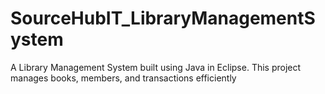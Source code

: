# SourceHubIT_LibraryManagementSystem
A Library Management System built using Java in Eclipse. This project manages books, members, and transactions efficiently
